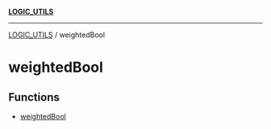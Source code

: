 [**LOGIC_UTILS**](../README.md)

***

[LOGIC_UTILS](../README.md) / weightedBool

# weightedBool

## Functions

- [weightedBool](functions/weightedBool.md)

